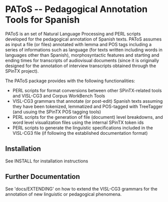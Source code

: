 PAToS -- Pedagogical Annotation Tools for Spanish
=================================================

PAToS is an set of Natural Language Processing and PERL scripts developed for the pedagogical
annotation of Spanish texts. PAToS assumes as input a file (or files) annotated with lemma and
POS tags including a series of informations such as language (for texts written including words
in languages other than Spanish), morphosyntactic features and starting and ending times for
transcripts of audiovisual documents (since it is originally designed for the annotation of 
interview transcripts obtained through the SPinTX project).

The PAToS package provides with the following functionalities:

- PERL scripts for format conversions between other SPinTX-related tools and VISL-CG3 
and Corpus WorkBench Tools
- VISL-CG3 grammars that annotate (or post-edit) Spanish texts assuming they have been
tokenized, lemmatized and POS-tagged with TreeTagger (and usuing the SPinTX POS tagging tools)
- PERL scripts for the generation of file (document) level breakdowns, and word level 
visualization files using the internal SPinTX token ids
- PERL scripts to generate the linguistic specifications included in the VISL-CG3 file (if 
following the established documentation format)

Installation
------------

See INSTALL for installation instructions

Further Documentation
---------------------

See 'docs/EXTENDING' on how to extend the VISL-CG3 grammars for the annotation of new linguistic 
or pedagogical phenomena.

